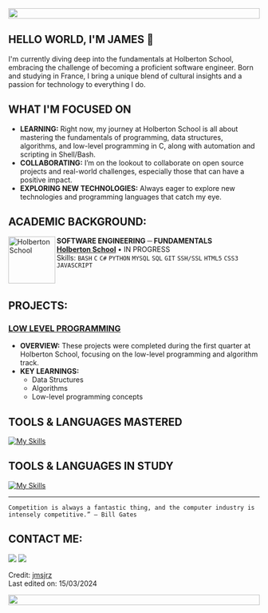 <img src="https://t3.ftcdn.net/jpg/04/99/35/54/360_F_499355401_bcBoOyUj1BqmTrlbdKBJkDQl7FBvHmW0.jpg" height="21px" style="width: 100%;">

## HELLO WORLD, I'M JAMES 👋

I'm currently diving deep into the fundamentals at Holberton School, embracing the challenge of becoming a proficient software engineer. Born and studying in France, I bring a unique blend of cultural insights and a passion for technology to everything I do.

## WHAT I'M FOCUSED ON
- **LEARNING:** Right now, my journey at Holberton School is all about mastering the fundamentals of programming, data structures, algorithms, and low-level programming in C, along with automation and scripting in Shell/Bash.
- **COLLABORATING:** I’m on the lookout to collaborate on open source projects and real-world challenges, especially those that can have a positive impact.
- **EXPLORING NEW TECHNOLOGIES:** Always eager to explore new technologies and programming languages that catch my eye.

## ACADEMIC BACKGROUND:
[<img align="left" height="94px" width="94px" alt="Holberton School" src="https://blog.holbertonschool.com/wp-content/uploads/2019/04/instagram_feed180.jpg"/>](https://www.holbertonschool.fr/)
**SOFTWARE ENGINEERING ─ FUNDAMENTALS** \
[**Holberton School**](https://www.holbertonschool.fr/) • IN PROGRESS \
Skills: `BASH` `C` `C#` `PYTHON` `MYSQL` `SQL` `GIT` `SSH/SSL` `HTML5` `CSS3` `JAVASCRIPT` 

<br clear="left"/>

## PROJECTS:

### [LOW LEVEL PROGRAMMING](https://github.com/jmsjrz/holbertonschool-low_level_programming)

- **OVERVIEW:** These projects were completed during the first quarter at Holberton School, focusing on the low-level programming and algorithm track. 
- **KEY LEARNINGS:** 
  - Data Structures
  - Algorithms
  - Low-level programming concepts

## TOOLS & LANGUAGES MASTERED
[![My Skills](https://skillicons.dev/icons?i=emacs,vim,git,github,vscode,windows,apple)](https://skillicons.dev)

## TOOLS & LANGUAGES IN STUDY
[![My Skills](https://skillicons.dev/icons?i=bash,c,cs,python,html,css,js,docker,linux,ubuntu)](https://skillicons.dev)

------

```
Competition is always a fantastic thing, and the computer industry is intensely competitive.” — Bill Gates
```

## CONTACT ME:
<div>
<a href = "mailto: 8708@holbertonstudents.com"><img loading="lazy" src="https://img.shields.io/badge/Gmail-D14836?style=for-the-badge&logo=gmail&logoColor=white" target="_blank"></a>
<a href="https://www.linkedin.com/in/james-jarosz-fr/" target="_blank"><img loading="lazy" src="https://img.shields.io/badge/-LinkedIn-%230077B5?style=for-the-badge&logo=linkedin&logoColor=white" target="_blank"></a>   
</div>

Credit: [jmsjrz](https://github.com/jmsjrz) \
Last edited on: 15/03/2024

<img src="https://t3.ftcdn.net/jpg/04/99/35/54/360_F_499355401_bcBoOyUj1BqmTrlbdKBJkDQl7FBvHmW0.jpg" height="21px" style="width: 100%;">
